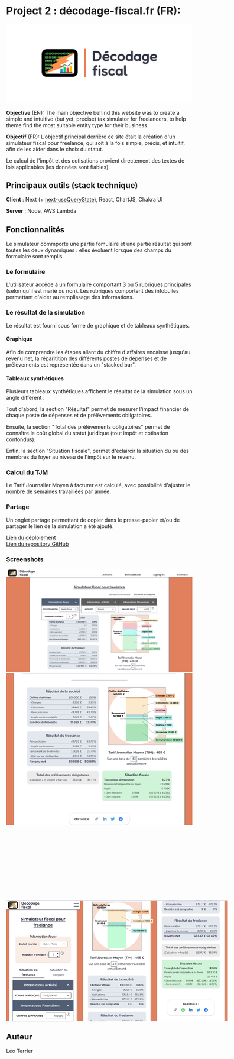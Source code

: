 #  Project 2 : décodage-fiscal.fr (FR):

![Logo](public/logo-og.png?raw=true "Logo")

**Objective** (EN): The main objective behind this website was to create a simple and intuitive (but yet, precise) tax simulator for freelancers, to help theme find the most suitable entity type for their business.

**Objectif** (FR): L'objectif principal derrière ce site était la création d'un simulateur fiscal pour freelance, qui soit à la fois simple, précis, et intuitif, afin de les aider dans le choix du statut.

Le calcul de l'impôt et des cotisations provient directement des textes de lois applicables (les données sont fiables).

## Principaux outils (stack technique)

**Client** :  Next (+ [next-useQueryState](https://www.npmjs.com/package/next-usequerystate)), React, ChartJS, Chakra UI

**Server** : Node, AWS Lambda

## Fonctionnalités
Le simulateur commporte une partie fomulaire et une partie résultat qui sont toutes les deux dynamiques : elles évoluent lorsque des champs du formulaire sont remplis.

### Le formulaire
L'utilisateur accède à un formulaire comportant 3 ou 5 rubriques principales (selon qu'il est marié ou non). Les rubriques comportent des infobulles permettant d'aider au remplissage des informations.

### Le résultat de la simulation
Le résultat est fourni sous forme de graphique et de tableaux synthétiques.

#### Graphique
Afin de comprendre les étapes allant du chiffre d'affaires encaissé jusqu'au revenu net, la réparitition des différents postes de dépenses et de prélèvements est représentée dans un "stacked bar".

#### Tableaux synthétiques
Plusieurs tableaux synthétiques affichent le résultat de la simulation sous  un angle différent :

Tout d'abord, la section "Résultat" permet de mesurer l'impact financier de chaque poste de dépenses et de prélèvements obligatoires.

Ensuite, la section "Total des prélèvements obligatoires" permet de connaître le coût global du statut juridique (tout impôt et cotisation confondus).

Enfin, la section "Situation fiscale", permet d'éclaircir la situation du ou des membres du foyer au niveau de l'impôt sur le revenu.

### Calcul du TJM
Le Tarif Journalier Moyen à facturer est calculé, avec possibilité d'ajuster le nombre de semaines travaillées par année.

### Partage
Un onglet partage permettant de copier dans le presse-papier et/ou de partager le lien de la simulation a été ajouté.

<a href="https://decodage-fiscal.fr/"> Lien du déploiement </a><br/>
<a href="https://github.com/leo-terrier/decodage-fiscal.fr"> Lien du repository GitHub</a>


### Screenshots
![screenshot](screenshots/screen6.png?raw=true "screenshot")
![screenshot](screenshots/screen5.png?raw=true "screenshot")
<div style="margin-top:200px; display: flex; justify-content: space-between">
<img src="https://github.com/leo-terrier/decodage-fiscal.fr/blob/main/screenshots/screen4.png?raw=true" style="width:200px;">
<img src="https://github.com/leo-terrier/decodage-fiscal.fr/blob/main/screenshots/screen3.png?raw=true" style="width:200px;">
<img src="https://github.com/leo-terrier/decodage-fiscal.fr/blob/main/screenshots/screen1.png?raw=true" style="width:200px;">
</div>

## Auteur
Léo Terrier
